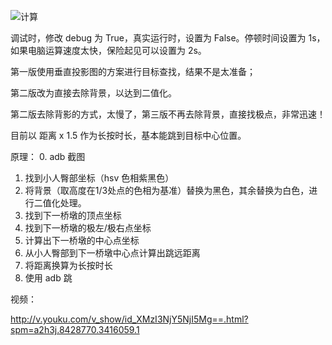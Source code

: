 ![计算](http://upload-images.jianshu.io/upload_images/576195-fd957e0c51330db5.png?imageMogr2/auto-orient/strip%7CimageView2/2/w/1240)



调试时，修改 debug 为 True，真实运行时，设置为 False。停顿时间设置为 1s，如果电脑运算速度太快，保险起见可以设置为 2s。

第一版使用垂直投影图的方案进行目标查找，结果不是太准备；

第二版改为直接去除背景，以达到二值化。

第二版去除背影的方式，太慢了，第三版不再去除背景，直接找极点，非常迅速！

目前以 距离 x 1.5 作为长按时长，基本能跳到目标中心位置。

原理：
0. adb 截图
1. 找到小人臀部坐标（hsv 色相紫黑色）
2. 将背景（取高度在1/3处点的色相为基准）替换为黑色，其余替换为白色，进行二值化处理。
3. 找到下一桥墩的顶点坐标
4. 找到下一桥墩的极左/极右点坐标
5. 计算出下一桥墩的中心点坐标
6. 从小人臀部到下一桥墩中心点计算出跳远距离
7. 将距离换算为长按时长
8. 使用 adb 跳

视频：

http://v.youku.com/v_show/id_XMzI3NjY5NjI5Mg==.html?spm=a2h3j.8428770.3416059.1

